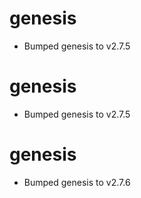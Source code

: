 
# genesis

- Bumped genesis to v2.7.5

# genesis

- Bumped genesis to v2.7.5

# genesis

- Bumped genesis to v2.7.6
